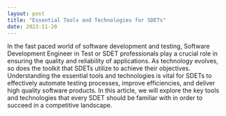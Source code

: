 ```yaml
---
layout: post
title: "Essential Tools and Technologies for SDETs"
date: 2023-11-20
---
```


In the fast paced world of software development and testing, Software Development Engineer in Test or SDET professionals play a crucial role in ensuring the quality and reliability of applications. As technology evolves, so does the toolkit that SDETs utilize to achieve their objectives. Understanding the essential tools and technologies is vital for SDETs to effectively automate testing processes, improve efficiencies, and deliver high quality software products. In this article, we will explore the key tools and technologies that every SDET should be familiar with in order to succeed in a competitive landscape.
